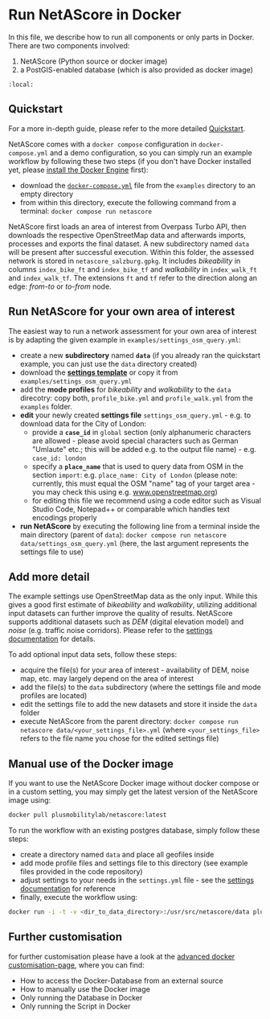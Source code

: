 # Run NetAScore in Docker
In this file, we describe how to run all components or only parts in Docker.
There are two components involved:

1. NetAScore (Python source or docker image)
2. a PostGIS-enabled database (which is also provided as docker image)

```{contents}
:local:
```

## Quickstart

For a more in-depth guide, please refer to the more detailed [Quickstart](Quickstart).

NetAScore comes with a `docker compose` configuration in `docker-compose.yml` and a demo configuration, so you can simply run an example workflow by following these two steps (if you don't have Docker installed yet, please [install the Docker Engine](https://docs.docker.com/engine/install/) first):

- download the [`docker-compose.yml`](https://github.com/plus-mobilitylab/netascore/blob/main/examples/docker-compose.yml) file from the `examples` directory to an empty directory
- from within this directory, execute the following command from a terminal:
  `docker compose run netascore`

NetAScore first loads an area of interest from Overpass Turbo API, then downloads the respective OpenStreetMap data and afterwards imports, processes and exports the final dataset. A new subdirectory named `data` will be present after successful execution. Within this folder, the assessed network is stored in `netascore_salzburg.gpkg`. It includes *bikeability* in columns `index_bike_ft` and `index_bike_tf` and *walkability* in `index_walk_ft` and `index_walk_tf`. The extensions `ft` and `tf` refer to the direction along an edge: *from-to* or *to-from* node.

## Run NetAScore for your own area of interest

The easiest way to run a network assessment for your own area of interest is by adapting the given example in `examples/settings_osm_query.yml`:

- create a new **subdirectory** named **`data`** (if you already ran the quickstart example, you can just use the `data` directory created)
- download the [**settings template**](https://github.com/plus-mobilitylab/netascore/blob/main/examples/settings_osm_query.yml) or copy it from `examples/settings_osm_query.yml`
- add the **mode profiles** for *bikeability* and *walkability* to the `data` direcotry: copy both, `profile_bike.yml` and `profile_walk.yml` from the `examples` folder.
- **edit** your newly created **settings file** `settings_osm_query.yml` - e.g. to download data for the City of London:
  - provide a **`case_id`**  in `global` section (only alphanumeric characters are allowed - please avoid special characters such as German "Umlaute" etc.; this will be added e.g. to the output file name) - e.g. `case_id: london`
  - specify a **`place_name`** that is used to query data from OSM in the section `import`: e.g. `place_name: City of London` (please note: currently, this must equal the OSM "name" tag of your target area - you may check this using e.g. www.openstreetmap.org)
  - for editing this file we recommend using a code editor such as Visual Studio Code, Notepad++ or comparable which handles text encodings properly
- **run NetAScore** by executing the following line from a terminal inside the main directory (parent of `data`):
  `docker compose run netascore data/settings_osm_query.yml`
  (here, the last argument represents the settings file to use)

## Add more detail
The example settings use OpenStreetMap data as the only input. While this gives a good first estimate of *bikeability* and *walkability*, utilizing additional input datasets can further improve the quality of results. NetAScore supports additional datasets such as *DEM* (digital elevation model) and *noise* (e.g. traffic noise corridors). Please refer to the [settings documentation](Configuration-of-the-settings) for details.

To add optional input data sets, follow these steps:

- acquire the file(s) for your area of interest - availability of DEM, noise map, etc. may largely depend on the area of interest
- add the file(s) to the `data` subdirectory (where the settings file and mode profiles are located)
- edit the settings file to add the new datasets and store it inside the `data` folder
- execute NetAScore from the parent directory:
  `docker compose run netascore data/<your_settings_file>.yml` (where `<your_settings_file>` refers to the file name you chose for the edited settings file)

## Manual use of the Docker image

If you want to use the NetAScore Docker image without docker compose or in a custom setting, you may simply get the latest version of the NetAScore image using:

```bash
docker pull plusmobilitylab/netascore:latest
```

To run the workflow with an existing postgres database, simply follow these steps:

- create a directory named `data` and place all geofiles inside
- add mode profile files and settings file to this directory (see example files provided in the code repository)
- adjust settings to your needs in the `settings.yml` file - see the [settings documentation](Configuration-of-the-settings) for reference
- finally, execute the workflow using:

```bash
docker run -i -t -v <dir_to_data_directory>:/usr/src/netascore/data plusmobilitylab/netascore data/settings.yml
```


## Further customisation

for further customisation please have a look at the [advanced docker customisation-page](advanced-docker), where you can find:
- How to access the Docker-Database from an external source
- How to manually use the Docker image
- Only running the Database in Docker
- Only running the Script in Docker